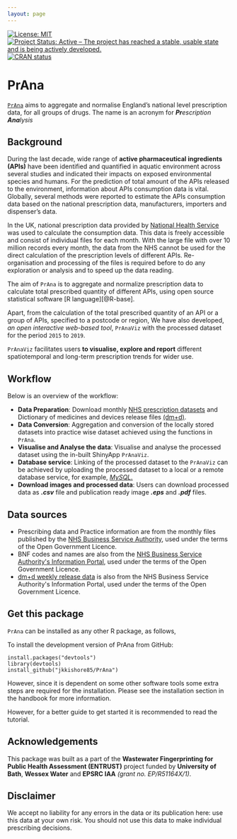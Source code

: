 ```yaml
---
layout: page
---
```


<!-- badges: start -->
  [![License: MIT](https://img.shields.io/badge/License-MIT-green.svg)](https://opensource.org/licenses/MIT)
  [![Project Status: Active – The project has reached a stable, usable state and is being actively developed.](https://www.repostatus.org/badges/latest/active.svg)](https://www.repostatus.org/#active)
  [![CRAN status](https://www.r-pkg.org/badges/version/PrAna)](https://CRAN.R-project.org/package=PrAna)
<!-- badges: end -->
  
# PrAna

[`PrAna`](https://pranaviz.github.io/) aims to aggregate and normalise England’s national level prescription data, for all groups of drugs. The name is an acronym for _**Pr**escription **Ana**lysis_

## Background

During the last decade, wide range of **active pharmaceutical ingredients (APIs)** have been identified and quantified in aquatic environment across several studies and indicated their impacts on exposed environmental species and humans. For the prediction of total amount of the APIs released to the environment, information about APIs consumption data is vital. Globally, several methods were reported to estimate the APIs consumption data based on the national prescription data, manufacturers, importers and dispenser’s data.

In the UK, national prescription data provided by [National Health Service][NHS digital] was used to calculate the consumption data. This data is freely accessible and consist of individual files for each month. With the large file with over 10 million records every month, the data from the NHS cannot be used for the direct calculation of the prescription levels of different APIs. Re-organisation and processing of the files is required before to do any exploration or analysis and to speed up the data reading. 

The aim of `PrAna` is to aggregate and normalize prescription data to calculate total prescribed quantity of different APIs, using open source statistical software [R language][@R-base]. 

Apart, from the calculation of the total prescribed quantity of an API or a group of APIs, specified to a postcode or region, We have also developed, _an open interactive web-based tool_, `PrAnaViz` with the processed dataset for the period `2015` to `2019`.

`PrAnaViz` facilitates users **to visualise, explore and report** different spatiotemporal and long-term prescription trends for wider use. 


## Workflow

Below is an overview of the workflow:

- **Data Preparation**: Download monthly [NHS prescription datasets][NHSBSA] and Dictionary of medicines and devices release files [(dm+d)][dm+d].
- **Data Conversion**: Aggregation and conversion of the locally stored datasets into practice wise dataset achieved using the functions in `PrAna`.
- **Visualise and Analyse the data**: Visualise and analyse the processed dataset using the in-built ShinyApp `PrAnaViz`.
- **Database service**: Linking of the processed dataset to the `PrAnaViz` can be achieved by uploading the processed dataset to a local or a remote database service, for example, [_MySQL._][MySQL]
- **Download images and processed data**: Users can download processed data as **_.csv_** file and publication ready image **_.eps_** and **_.pdf_** files.

## Data sources

- Prescribing data and Practice information are from the monthly files published by the [NHS Business Service Authority][NHSBSA], used under the terms of the Open Government Licence.
- BNF codes and names are also from the [NHS Business Service Authority's Information Portal][NHSBSA], used under the terms of the Open Government Licence.
- [dm+d weekly release data][dm+d] is also from the NHS Business Service Authority's Information Portal, used under the terms of the Open Government Licence.


## Get this package

`PrAna` can be installed as any other R package, as follows,

To install the development version of PrAna from GitHub:
```
install.packages("devtools")
library(devtools)
install_github("jkkishore85/PrAna")
```
However, since it is dependent on some other software tools some extra steps are required for the installation. Please see the installation section in the handbook <!--[handbook-inst] -->for more information.

However, for a better guide to get started it is recommended to read the tutorial. <!--]  [tutorial].-->

<!--
## Shiny App Docker
A R Shiny application that allows you to generate and visualise prescription data genereated using PrAna.

### Run App locally in Docker container
To run the app in an isolated environment install docker here. Then navigate to project root directory and build the container image by executing the following in you CLI:

```
docker build -t my-shinyapp-image . 
```
This might take a couple of minutes. After the image is build start the container by running:

```
docker run -d --name my-shiny-app -p 3838:3838 my-shinyapp-image
```

Open a browser and enter localhost:3838 to access the app.

### Stop the App
To stop the container enter:
```
docker stop my-shiny-app
```
If you want to delete the container execute:
```
docker rm my-shiny-app -f
```
--> 
## Acknowledgements

This package was built as a part of the **Wastewater Fingerprinting for Public Health Assessment (ENTRUST)** project funded by **University of Bath**, **Wessex Water** and **EPSRC IAA** _(grant no. EP/R51164X/1)_. 

## Disclaimer
We accept no liability for any errors in the data or its publication here: use this data at your own risk. You should not use this data to make individual prescribing decisions.

[R]: https://www.r-project.org/
<!--[tutorial]: https://kishorejagadeesan.com/PrAna/handbook_bd/pranaviz.html -->
[NHS digital]: https://digital.nhs.uk/organisation-data-service/data-downloads/gp-data
<!--[handbook-inst]: https://kishorejagadeesan.com/PrAna/handbook_bd/install.html -->
[NHSBSA]: https://applications.nhsbsa.nhs.uk/infosystems/welcome
[dm+d]: https://isd.digital.nhs.uk/trud3/user/guest/group/0/pack/6
[dm+d2]: https://isd.digital.nhs.uk/trud3/user/guest/group/0/pack/6/subpack/239/releases
[MySQL]: https://www.mysql.com/
